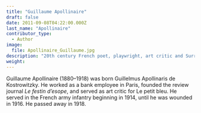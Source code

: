 ```yaml
---
title: "Guillaume Apollinaire"
draft: false
date: 2011-09-08T04:22:00.000Z
last_name: "Apollinaire"
contributor_type:
  - Author
image:
  file: Apollinaire_Guillaume.jpg
description: "20th century French poet, playwright, art critic and Surrealist"
weight:
---
```


Guillaume Apollinaire (1880–1918) was born Guillelmus Apollinaris de Kostrowitzky. He worked as a bank employee in Paris, founded the review journal _Le festin d’esope_, and served as art critic for Le petit bleu. He served in the French army infantry beginning in 1914, until he was wounded in 1916. He passed away in 1918.

